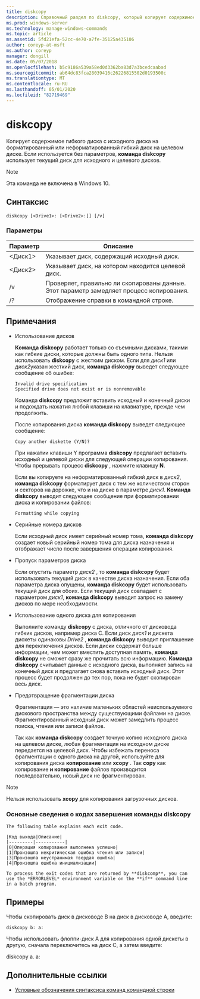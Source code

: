 ```yaml
---
title: diskcopy
description: Справочный раздел по diskcopy, который копирует содержимое гибкого диска с исходного диска на форматированный или неформатированный гибкий диск на целевом диске.
ms.prod: windows-server
ms.technology: manage-windows-commands
ms.topic: article
ms.assetid: 5fd21efa-52cc-4e70-a7fe-35125a435106
author: coreyp-at-msft
ms.author: coreyp
manager: dongill
ms.date: 05/07/2018
ms.openlocfilehash: b5c9186a539a58ed0d3362ba83d7a3bcedcaabad
ms.sourcegitcommit: ab64dc83fca28039416c26226815502d0193500c
ms.translationtype: MT
ms.contentlocale: ru-RU
ms.lasthandoff: 05/01/2020
ms.locfileid: "82719469"
---
```

# <a name="diskcopy"></a>diskcopy

Копирует содержимое гибкого диска с исходного диска на форматированный или неформатированный гибкий диск на целевом диске. Если используется без параметров, **команда diskcopy** использует текущий диск для исходного и целевого дисков.



> [!NOTE]
> Эта команда не включена в Windows 10.

## <a name="syntax"></a>Синтаксис

```
diskcopy [<Drive1>: [<Drive2>:]] [/v]
```

### <a name="parameters"></a>Параметры

|Параметр|Описание|
|---------|-----------|
|\<Диск1>|Указывает диск, содержащий исходный диск.|
|\<Диск2>|Указывает диск, на котором находится целевой диск.|
|/v|Проверяет, правильно ли скопированы данные. Этот параметр замедляет процесс копирования.|
|/?|Отображение справки в командной строке.|

## <a name="remarks"></a>Примечания

-   Использование дисков

    **Команда diskcopy** работает только со съемными дисками, такими как гибкие диски, которые должны быть одного типа. Нельзя использовать **diskcopy** с жестким диском. Если для *диск1* или *диск2*указан жесткий диск, **команда diskcopy** выведет следующее сообщение об ошибке:  
    ```
    Invalid drive specification
    Specified drive does not exist or is nonremovable
    ```  
    Команда **diskcopy** предложит вставить исходный и конечный диски и подождать нажатия любой клавиши на клавиатуре, прежде чем продолжить.

    После копирования диска **команда diskcopy** выведет следующее сообщение:  
    ```
    Copy another diskette (Y/N)?
    ```  
    При нажатии клавиши Y программа **diskcopy** предлагает вставить исходный и целевой диски для следующей операции копирования. Чтобы прерывать процесс **diskcopy** , нажмите клавишу **N**.

    Если вы копируете на неформатированный гибкий диск в *диск2*, **команда diskcopy** форматирует диск с тем же количеством сторон и секторов на дорожке, что и на диске в параметре *диск1*. **Команда diskcopy** выводит следующее сообщение при форматировании диска и копировании файлов:  
    ```
    Formatting while copying
    ```  
-   Серийные номера дисков

    Если исходный диск имеет серийный номер тома, **команда diskcopy** создает новый серийный номер тома для диска назначения и отображает число после завершения операции копирования.
-   Пропуск параметров диска

    Если опустить параметр *диск2* , то **команда diskcopy** будет использовать текущий диск в качестве диска назначения. Если оба параметра диска опущены, **команда diskcopy** будет использовать текущий диск для обоих. Если текущий диск совпадает с параметром *диск1*, **команда diskcopy** выводит запрос на замену дисков по мере необходимости.
-   Использование одного диска для копирования

    Выполните команду **diskcopy** с диска, отличного от дисковода гибких дисков, например диска C. Если диск *диск1* и дискета дискеты одинаковы *Drive2* , **команда diskcopy** выводит приглашение для переключения дисков. Если диски содержат больше информации, чем может вместить доступная память, **команда diskcopy** не сможет сразу же прочитать всю информацию. **Команда diskcopy** считывает данные с исходного диска, выполняет запись на конечный диск и предлагает снова вставить исходный диск. Этот процесс будет продолжен до тех пор, пока не будет скопирован весь диск.
-   Предотвращение фрагментации диска

    Фрагментация — это наличие маленьких областей неиспользуемого дискового пространства между существующими файлами на диске. Фрагментированный исходный диск может замедлить процесс поиска, чтения или записи файлов.

    Так как **команда diskcopy** создает точную копию исходного диска на целевом диске, любая фрагментация на исходном диске передается на целевой диск. Чтобы избежать переноса фрагментации с одного диска на другой, используйте для копирования диска **копирование** или **xcopy** . Так **copy** как копирование **и копирование** файлов производится последовательно, новый диск не фрагментирован.

> [!NOTE]
> Нельзя использовать **xcopy** для копирования загрузочных дисков.

### <a name="understanding-diskcopy-exit-codes"></a>Основные сведения о кодах завершения команды **diskcopy**

    The following table explains each exit code.
    
    |Код выхода|Описание|
    |---------|-----------|
    |0|Операция копирования выполнена успешно|
    |1|Произошла некритическая ошибка чтения или записи|
    |3|Произошла неустранимая твердая ошибка|
    |4|Произошла ошибка инициализации|

    To process the exit codes that are returned by **diskcomp**, you can use the *ERRORLEVEL* environment variable on the **if** command line in a batch program.

## <a name="examples"></a>Примеры

Чтобы скопировать диск в дисководе B на диск в дисководе A, введите:
```
diskcopy b: a:
```
Чтобы использовать флоппи-диск A для копирования одной дискеты в другую, сначала переключитесь на диск C, а затем введите:

diskcopy a. a:

## <a name="additional-references"></a>Дополнительные ссылки

- [Условные обозначения синтаксиса команд командной строки](command-line-syntax-key.md)